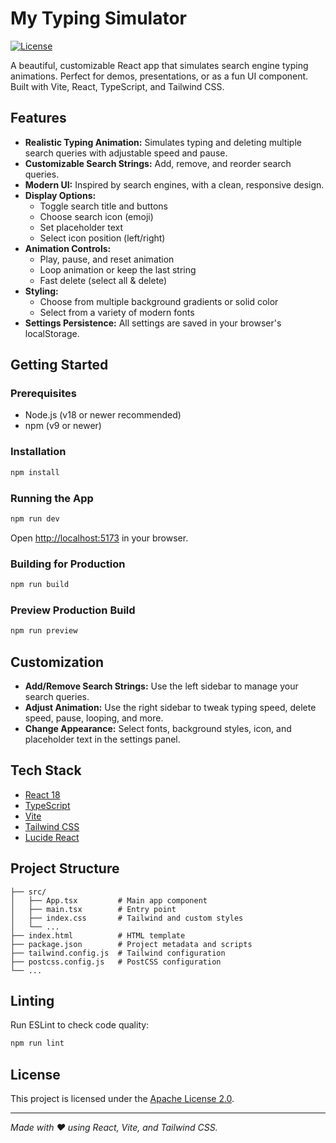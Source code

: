 # My Typing Simulator

[![License](https://img.shields.io/badge/License-Apache%202.0-blue.svg)](https://www.apache.org/licenses/LICENSE-2.0)

A beautiful, customizable React app that simulates search engine typing animations. Perfect for demos, presentations, or as a fun UI component. Built with Vite, React, TypeScript, and Tailwind CSS.

## Features

- **Realistic Typing Animation:** Simulates typing and deleting multiple search queries with adjustable speed and pause.
- **Customizable Search Strings:** Add, remove, and reorder search queries.
- **Modern UI:** Inspired by search engines, with a clean, responsive design.
- **Display Options:**
  - Toggle search title and buttons
  - Choose search icon (emoji)
  - Set placeholder text
  - Select icon position (left/right)
- **Animation Controls:**
  - Play, pause, and reset animation
  - Loop animation or keep the last string
  - Fast delete (select all & delete)
- **Styling:**
  - Choose from multiple background gradients or solid color
  - Select from a variety of modern fonts
- **Settings Persistence:** All settings are saved in your browser's localStorage.

## Getting Started

### Prerequisites

- Node.js (v18 or newer recommended)
- npm (v9 or newer)

### Installation

```bash
npm install
```

### Running the App

```bash
npm run dev
```

Open [http://localhost:5173](http://localhost:5173) in your browser.

### Building for Production

```bash
npm run build
```

### Preview Production Build

```bash
npm run preview
```

## Customization

- **Add/Remove Search Strings:** Use the left sidebar to manage your search queries.
- **Adjust Animation:** Use the right sidebar to tweak typing speed, delete speed, pause, looping, and more.
- **Change Appearance:** Select fonts, background styles, icon, and placeholder text in the settings panel.

## Tech Stack

- [React 18](https://react.dev/)
- [TypeScript](https://www.typescriptlang.org/)
- [Vite](https://vitejs.dev/)
- [Tailwind CSS](https://tailwindcss.com/)
- [Lucide React](https://lucide.dev/)

## Project Structure

```
├── src/
│   ├── App.tsx         # Main app component
│   ├── main.tsx        # Entry point
│   ├── index.css       # Tailwind and custom styles
│   └── ...
├── index.html          # HTML template
├── package.json        # Project metadata and scripts
├── tailwind.config.js  # Tailwind configuration
├── postcss.config.js   # PostCSS configuration
└── ...
```

## Linting

Run ESLint to check code quality:

```bash
npm run lint
```

## License

This project is licensed under the [Apache License 2.0](LICENSE).

---

*Made with ❤️ using React, Vite, and Tailwind CSS.* 